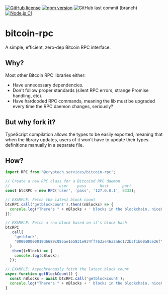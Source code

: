 [![GitHub license](https://img.shields.io/github/license/Cryptech-Services/bitcoin-rpc)](https://github.com/Cryptech-Services/bitcoin-rpc/blob/main/LICENSE.md) [![npm version](https://badge.fury.io/js/@cryptech.services%2Fbitcoin-rpc.svg)](https://badge.fury.io/js/@cryptech.services%2Fbitcoin-rpc) ![GitHub last commit (branch)](https://img.shields.io/github/last-commit/Cryptech-Services/bitcoin-rpc/master) [![Node.js CI](https://github.com/Cryptech-Services/bitcoin-rpc/actions/workflows/node.js.yml/badge.svg)](https://github.com/Cryptech-Services/bitcoin-rpc/actions/workflows/node.js.yml)

# bitcoin-rpc

A simple, efficient, zero-dep Bitcoin RPC interface.

## Why?

Most other Bitcoin RPC libraries either:

- Have unnecessary dependencies.
- Don't follow proper standards (silent RPC errors, strange Promise handling, etc).
- Have hardcoded RPC commands, meaning the lib must be upgraded every time the RPC daemon changes, seriously?

## But why fork it?

TypeScript compilation allows the types to be easily exported, meaning that when the library updates, users of it won't have to update their types definitions manually in a separate file.

## How?

```ts
import RPC from '@cryptech.services/bitcoin-rpc';

// Create a new RPC class for a Bitcoind RPC daemon
//                      user    pass      host      port
const btcRPC = new RPC('user', 'pass', '127.0.0.1', 8332);

// EXAMPLE: Fetch the latest block count
btcRPC.call('getblockcount').then((nBlocks) => {
  console.log("There's " + nBlocks + ' blocks in the blockchain, nice!');
});

// EXAMPLE: Fetch a raw block based on it's block hash
btcRPC
  .call(
    'getblock',
    '000000000019d6689c085ae165831e934ff763ae46a2a6c172b3f1b60a8ce26f'
  )
  .then((cBlock) => {
    console.log(cBlock);
  });

// EXAMPLE: Asynchronously fetch the latest block count
async function getBlockCount() {
  const nBlocks = await btcRPC.call('getblockcount');
  console.log("There's " + nBlocks + ' blocks in the blockchain, nice!');
}
```
